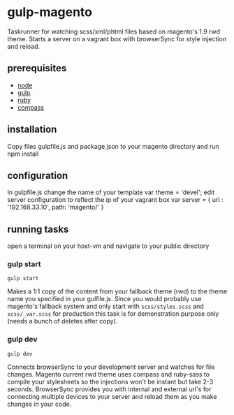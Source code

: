 # gulp-magento
Taskrunner for watching scss/xml/phtml files based on magento's 1.9 rwd theme.
Starts a server on a vagrant box with browserSync for style injection and reload.

## prerequisites
* [node](https://nodejs.org/en/)
* [gulp](http://gulpjs.com/)
* [ruby](https://www.ruby-lang.org/)
* [compass](http://compass-style.org/)

## installation
Copy files gulpfile.js and package.json to your magento directory and run
    npm install

## configuration
In gulpfile.js change the name of your template
    var theme = 'devel';
edit server configuration to reflect the ip of your vagrant box
    var server = {
      url : '192.168.33.10',
      path: 'magento/'
    }

## running tasks
open a terminal on your host-vm and navigate to your public directory

### gulp start
    gulp start
Makes a 1:1 copy of the content from your fallback theme (rwd) to the theme name you specified in your gulfile.js.
Since you would probably use magento's fallback system and only start with ```scss/styles.scss``` and ```scss/_var.scss``` for production this task is for demonstration purpose only (needs a bunch of deletes after copy).

### gulp dev
    gulp dev
Connects browserSync to your development server and watches for file changes. Magento current rwd theme uses compass and ruby-sass to compile your stylesheets so the injections won't be instant but take 2-3 seconds.
BrowserSync provides you with internal and external url's for connecting multiple devices to your server and reload them as you make changes in your code.

